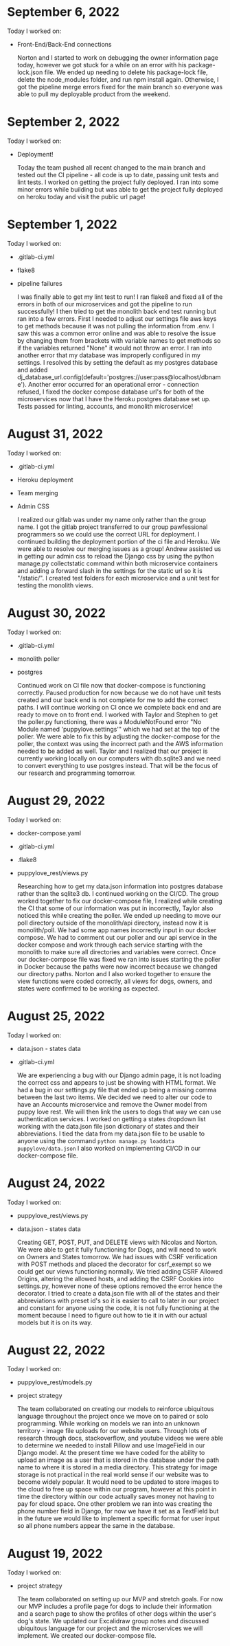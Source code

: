 # September 6, 2022
Today I worked on:

* Front-End/Back-End connections

    Norton and I started to work on debugging the owner information page today, however we got stuck for a while on an error with his package-lock.json file. We ended up needing to delete his package-lock file, delete the node_modules folder, and run npm install again. Otherwise, I got the pipeline merge errors fixed for the main branch so everyone was able to pull my deployable product from the weekend. 

# September 2, 2022
Today I worked on:

* Deployment!

    Today the team pushed all recent changed to the main branch and tested out the CI pipeline - all code is up to date, passing unit tests and lint tests. I worked on getting the project fully deployed. I ran into some minor errors while building but was able to get the project fully deployed on heroku today and visit the public url page! 

# September 1, 2022
Today I worked on:

* .gitlab-ci.yml
* flake8
* pipeline failures

    I was finally able to get my lint test to run! I ran flake8 and fixed all of the errors in both of our microservices and got the pipeline to run successfully! I then tried to get the monolith back end test running but ran into a few errors. First I needed to adjust our settings file aws keys to get methods because it was not pulling the information from .env. I saw this was a common error online and was able to resolve the issue by changing them from brackets with variable names to get methods so if the variables returned "None" it would not throw an error. I ran into another error that my database was improperly configured in my settings. I resolved this by setting the default as my postgres database and added dj_database_url.config(default='postgres://user:pass@localhost/dbname'). Another error occurred for an operational error - connection refused, I fixed the docker compose database url's for both of the microservices now that I have the Heroku postgres database set up. Tests passed for linting, accounts, and monolith microservice!

# August 31, 2022
Today I worked on:

* .gitlab-ci.yml
* Heroku deployment
* Team merging
* Admin CSS

    I realized our gitlab was under my name only rather than the group name. I got the gitlab project transferred to our group pawfessional programmers so we could use the correct URL for deployment. I continued building the deployment portion of the ci file and Heroku. We were able to resolve our merging issues as a group! Andrew assisted us in getting our admin css to reload the Django css by using the python manage.py collectstatic command within both microservice containers and adding a forward slash in the settings for the static url so it is "/static/". I created test folders for each microservice and a unit test for testing the monolith views.

# August 30, 2022
Today I worked on:

* .gitlab-ci.yml
* monolith poller
* postgres

    Continued work on CI file now that docker-compose is functioning correctly. Paused production for now because we do not have unit tests created and our back end is not complete for me to add the correct paths. I will continue working on CI once we complete back end and are ready to move on to front end. I worked with Taylor and Stephen to get the poller.py functioning, there was a ModuleNotFound error "No Module named 'puppylove.settings'" which we had set at the top of the poller. We were able to fix this by adjusting the docker-compose for the poller, the context was using the incorrect path and the AWS information needed to be added as well. Taylor and I realized that our project is currently working locally on our computers with db.sqlite3 and we need to convert everything to use postgres instead. That will be the focus of our research and programming tomorrow.

# August 29, 2022
Today I worked on:

* docker-compose.yaml
* .gitlab-ci.yml
* .flake8
* puppylove_rest/views.py

    Researching how to get my data.json information into postgres database rather than the sqlite3 db. I continued working on the CI/CD. The group worked together to fix our docker-compose file, I realized while creating the CI that some of our information was put in incorrectly, Taylor also noticed this while creating the poller. We ended up needing to move our poll directory outside of the monolith/api directory, instead now it is monolith/poll. We had some app names incorrectly input in our docker compose. We had to comment out our poller and our api service in the docker compose and work through each service starting with the monolith to make sure all directories and variables were correct. Once our docker-compose file was fixed we ran into issues starting the poller in Docker because the paths were now incorrect because we changed our directory paths. Norton and I also worked together to ensure the view functions were coded correctly, all views for dogs, owners, and states were confirmed to be working as expected. 

# August 25, 2022
Today I worked on:

* data.json - states data
* .gitlab-ci.yml

    We are experiencing a bug with our Django admin page, it is not loading the correct css and appears to just be showing with HTML format. We had a bug in our settings.py file that ended up being a missing comma between the last two items. We decided we need to alter our code to have an Accounts microservice and remove the Owner model from puppy love rest. We will then link the users to dogs that way we can use authentication services. I worked on getting a states dropdown list working with the data.json file json dictionary of states and their abbreviations. I tied the data from my data.json file to be usable to anyone using the command `python manage.py loaddata puppylove/data.json` I also worked on implementing CI/CD in our docker-compose file. 

# August 24, 2022
Today I worked on:

* puppylove_rest/views.py
* data.json - states data

    Creating GET, POST, PUT, and DELETE views with Nicolas and Norton. We were able to get it fully functioning for Dogs, and will need to work on Owners and States tomorrow. We had issues with CSRF verification with POST methods and placed the decorator for csrf_exempt so we could get our views functioning normally. We tried adding CSRF Allowed Origins, altering the allowed hosts, and adding the CSRF Cookies into settings.py, however none of these options removed the error hence the decorator. I tried to create a data.json file with all of the states and their abbreviations with preset id's so it is easier to call to later in our project and constant for anyone using the code, it is not fully functioning at the moment because I need to figure out how to tie it in with our actual models but it is on its way. 

# August 22, 2022
Today I worked on:

* puppylove_rest/models.py
* project strategy

    The team collaborated on creating our models to reinforce ubiquitous language throughout the project once we move on to paired or solo programming. While working on models we ran into an unknown territory - image file uploads for our website users. Through lots of research through docs, stackoverflow, and youtube videos we were able to determine we needed to install Pillow and use ImageField in our Django model. At the present time we have coded for the ability to upload an image as a user that is stored in the database under the path name to where it is stored in a media directory. This strategy for image storage is not practical in the real world sense if our website was to become widely popular. It would need to be updated to store images to the cloud to free up space within our program, however at this point in time the directory within our code actually saves money not having to pay for cloud space. One other problem we ran into was creating the phone number field in Django, for now we have it set as a TextField but in the future we would like to implement a specific format for user input so all phone numbers appear the same in the database.

# August 19, 2022
Today I worked on:

* project strategy

    The team collaborated on setting up our MVP and stretch goals. For now our MVP includes a profile page for dogs to include their information and a search page to show the profiles of other dogs within the user's dog's state. We updated our Excalidraw group notes and discussed ubiquitous language for our project and the microservices we will implement.  We created our docker-compose file.